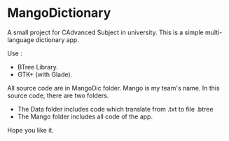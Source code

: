 # MangoDictionary
A small project for CAdvanced Subject in university.
This is a simple multi-language dictionary app.

Use :
 + BTree Library.
 + GTK+ (with Glade).

All source code are in MangoDic folder. Mango is my team's name.
In this source code, there are two folders.
+ The Data folder includes code which translate from .txt to file .btree
+ The Mango folder includes all code of the app.

Hope you like it.
